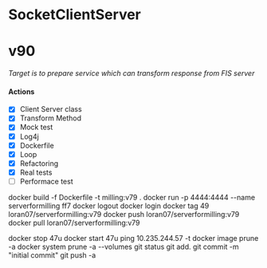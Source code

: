 # SocketClientServer
# v90
*Target is to prepare service which can transform response from FIS server*  

#### Actions
- [x] Client Server class
- [x] Transform Method  
- [x] Mock test
- [x] Log4j
- [x] Dockerfile
- [x] Loop
- [x] Refactoring
- [x] Real tests
- [ ] Performace test

docker build -f Dockerfile -t milling:v79 .
   docker run -p 4444:4444 --name serverformilling ff7
   docker logout
docker login 
docker tag 49 loran07/serverformilling:v79
docker push loran07/serverformilling:v79
docker pull loran07/serverformilling:v79

docker stop 47u
docker start 47u
ping 10.235.244.57 -t
docker image prune -a
docker system prune -a --volumes
git status
git add. 
git commit -m "initial commit"
git push -a
